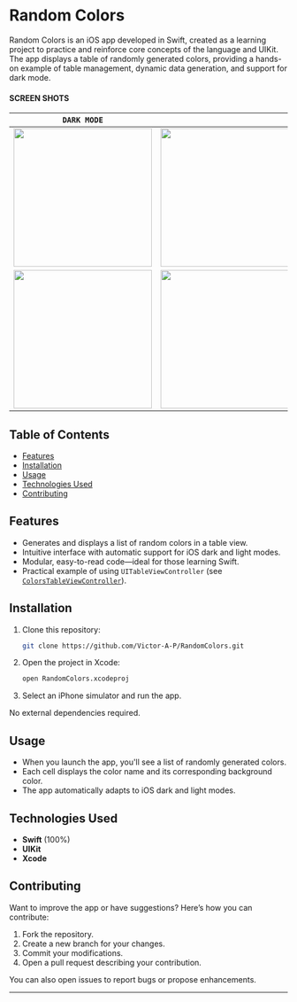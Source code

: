# Random Colors

Random Colors is an iOS app developed in Swift, created as a learning project to practice and reinforce core concepts of the language and UIKit. The app displays a table of randomly generated colors, providing a hands-on example of table management, dynamic data generation, and support for dark mode.



#### SCREEN SHOTS
|```DARK MODE```|<!-- --> |
|:------:|:-------:|
|<img src="https://github.com/user-attachments/assets/fb2fbc88-15ca-405f-9a17-aac2b00ca4db" height="250px"> | <img src="https://github.com/user-attachments/assets/aab6d914-1f93-4e1d-93a0-171da11d6cf5" height="250px"> |
| <img src="https://github.com/user-attachments/assets/eb73ed57-ab0f-476f-8233-e3496846e056" height="250px"> | <img src="https://github.com/user-attachments/assets/574c9eb8-9968-42c4-b026-87a916e47552" height="250px"> |



## Table of Contents

- [Features](#features)
- [Installation](#installation)
- [Usage](#usage)
- [Technologies Used](#technologies-used)
- [Contributing](#contributing)

## Features

- Generates and displays a list of random colors in a table view.
- Intuitive interface with automatic support for iOS dark and light modes.
- Modular, easy-to-read code—ideal for those learning Swift.
- Practical example of using `UITableViewController` (see [`ColorsTableViewController`](RandomColors/ColorsTableViewController.swift)).

## Installation

1. Clone this repository:
   ```bash
   git clone https://github.com/Victor-A-P/RandomColors.git
   ```
2. Open the project in Xcode:
   ```bash
   open RandomColors.xcodeproj
   ```
3. Select an iPhone simulator and run the app.

No external dependencies required.

## Usage

- When you launch the app, you'll see a list of randomly generated colors.
- Each cell displays the color name and its corresponding background color.
- The app automatically adapts to iOS dark and light modes.

## Technologies Used

- **Swift** (100%)
- **UIKit**
- **Xcode**

## Contributing

Want to improve the app or have suggestions? Here’s how you can contribute:

1. Fork the repository.
2. Create a new branch for your changes.
3. Commit your modifications.
4. Open a pull request describing your contribution.

You can also open issues to report bugs or propose enhancements.

------------------------------------------------------------------------------------------------------
